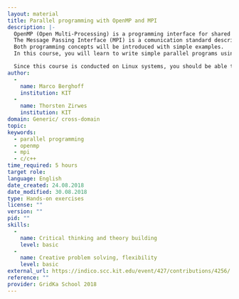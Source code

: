 ```yaml
---
layout: material
title: Parallel programming with OpenMP and MPI
description: |-
  OpenMP (Open Multi-Processing) is a programming interface for shared memory parallelization on multiprocessor computers.
  The Message Passing Interface (MPI) is a comunication standard describing the exchange of messages for distributed memory parallelization on parallel computers.
  Both programming concepts will be introduced with simple examples.
  In this course, you will learn to write simple parallel programs using both interfaces.

  Since this course is conducted on Linux systems, you should be able to use the command line and have some basic programming skills in C/C++.
author: 
  - 
    name: Marco Berghoff
    institution: KIT
  - 
    name: Thorsten Zirwes
    institution: KIT
domain: Generic/ cross-domain
topic: 
keywords: 
  - parallel programming
  - openmp
  - mpi
  - c/c++
time_required: 5 hours
target role: 
language: English
date_created: 24.08.2018
date_modified: 30.08.2018
type: Hands-on exercises
license: ""
version: ""
pid: ""
skills: 
  - 
    name: Critical thinking and theory building
    level: basic
  - 
    name: Creative problem solving, flexibility
    level: basic
external_url: https://indico.scc.kit.edu/event/427/contributions/4256/
reference: ""
provider: GridKa School 2018
---
```

